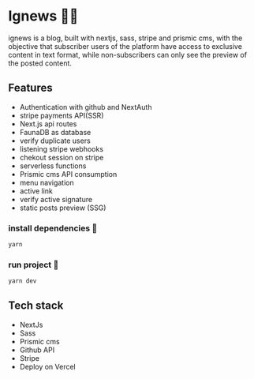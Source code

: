 # Ignews 👨‍💻


ignews is a blog, built with nextjs, sass, stripe and prismic cms, with the objective that subscriber users of the platform have access to exclusive content in text format, while non-subscribers can only see the preview of the posted content.

## Features
- Authentication with github and NextAuth
- stripe payments API(SSR)
- Next.js api routes
- FaunaDB as database
- verify duplicate users
- listening stripe webhooks
- chekout session on stripe
- serverless functions
- Prismic cms API consumption
- menu navigation
- active link
- verify active signature
- static posts preview (SSG)

### install dependencies 🧾

```bash
yarn
```

### run project 🧾

```bash
yarn dev
```
## Tech stack
- NextJs
- Sass
- Prismic cms
- Github API
- Stripe
- Deploy on Vercel
